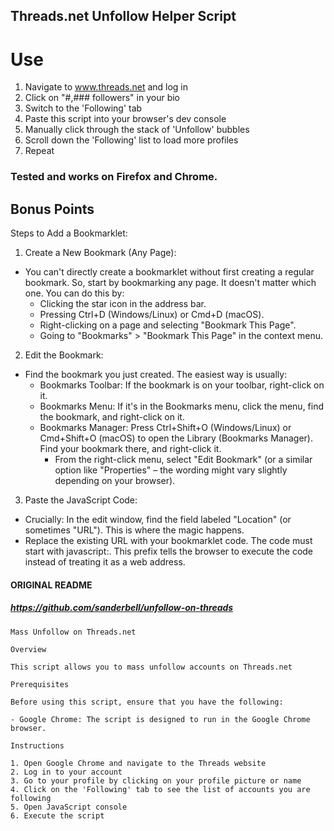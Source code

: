 ## Threads.net Unfollow Helper Script

# Use
1. Navigate to www.threads.net and log in
2. Click on "#,### followers" in your bio
3. Switch to the 'Following' tab
4. Paste this script into your browser's dev console
5. Manually click through the stack of 'Unfollow' bubbles
6. Scroll down the 'Following' list to load more profiles
7. Repeat

### Tested and works on Firefox and Chrome.

## Bonus Points

Steps to Add a Bookmarklet:

1. Create a New Bookmark (Any Page):
- You can't directly create a bookmarklet without first creating a regular bookmark. So, start by bookmarking any page. It doesn't matter which one. You can do this by:
  - Clicking the star icon in the address bar.
  - Pressing Ctrl+D (Windows/Linux) or Cmd+D (macOS).
  - Right-clicking on a page and selecting "Bookmark This Page".
  - Going to "Bookmarks" > "Bookmark This Page" in the context menu.

2. Edit the Bookmark:
- Find the bookmark you just created. The easiest way is usually:
  - Bookmarks Toolbar: If the bookmark is on your toolbar, right-click on it.
  - Bookmarks Menu: If it's in the Bookmarks menu, click the menu, find the bookmark, and right-click on it.
  - Bookmarks Manager: Press Ctrl+Shift+O (Windows/Linux) or Cmd+Shift+O (macOS) to open the Library (Bookmarks Manager). Find your bookmark there, and right-click it.
    - From the right-click menu, select "Edit Bookmark" (or a similar option like "Properties" – the wording might vary slightly depending on your browser).

3. Paste the JavaScript Code:
- Crucially: In the edit window, find the field labeled "Location" (or sometimes "URL"). This is where the magic happens.
- Replace the existing URL with your bookmarklet code. The code must start with javascript:. This prefix tells the browser to execute the code instead of treating it as a web address.

#### ORIGINAL README
##### https://github.com/sanderbell/unfollow-on-threads
```
Mass Unfollow on Threads.net

Overview

This script allows you to mass unfollow accounts on Threads.net 

Prerequisites

Before using this script, ensure that you have the following:

- Google Chrome: The script is designed to run in the Google Chrome browser.

Instructions

1. Open Google Chrome and navigate to the Threads website
2. Log in to your account
3. Go to your profile by clicking on your profile picture or name
4. Click on the 'Following' tab to see the list of accounts you are following
5. Open JavaScript console
6. Execute the script
```
